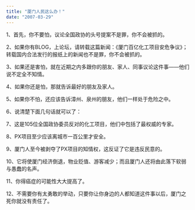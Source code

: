 ```yaml
---
title: "厦门人民这么办！"
date: "2007-03-29"
---
```


1、首先，你不要怕，议论全国政协的头号提案不是罪，你不会被抓的。  

2、如果你有BLOG，上论坛，请转载这篇新闻：《厦门百亿化工项目安危争议》；转载国内合法发行的报纸上的新闻也不是罪，你不会被抓的。  

3、如果还是害怕，就在近期之内多跟你的朋友、家人、同事议论这件事——他们说不定全不知情。  

4、如果你还是怕，那就告诉最好的朋友及家人。  

5、如果你不怕，还应该告诉漳州、泉州的朋友，他们一样处于危险之中。  

6、说清楚下面几句话就可以了：  

7、这是105位全国政协委员反对的化工项目，他们中包括了最权威的专家。  

8、PX项目至少应该离城市一百公里才安全。  

9、厦门人至今被剥夺了PX项目的知情权，这反证了它是违反民意的。  

10、它将使厦门经济倒退，物业贬值、游客减少；而且厦门人还将由此落下软弱与愚蠢的名声。  

11、你得癌症的可能性大大提高了。  

12、不需要你有太勇敢的举动，只要你让你身边的人都知道这件事以后，厦门之死你就没有责任了。
